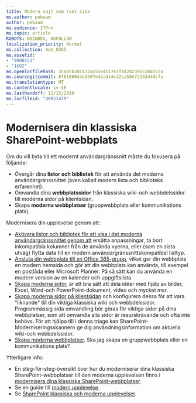 ```yaml
---
title: Modern sajt som root site
ms.author: pebaum
author: pebaum
ms.audience: ITPro
ms.topic: article
ROBOTS: NOINDEX, NOFOLLOW
localization_priority: Normal
ms.collection: Adm_O365
ms.assetid:
- "9000153"
- "1692"
ms.openlocfilehash: 3c48cb2dc172ac55e4517e1f84282396ca845c5a
ms.sourcegitcommit: 0f0186044a3597e42ad14c32ca58e7224344dcfa
ms.translationtype: MT
ms.contentlocale: sv-SE
ms.lasthandoff: 12/15/2019
ms.locfileid: "40051479"
---
```

# <a name="modernize-your-classic-sharepoint-site"></a>Modernisera din klassiska SharePoint-webbplats

Om du vill byta till ett modernt användargränssnitt måste du fokusera på följande:

- Övergår dina **listor och bibliotek** för att använda det moderna användargränssnittet (även kallad modern lista och biblioteks erfarenhet).
- Omvandla dina **webbplatssidor** från klassiska wiki-och webbdelssidor till moderna sidor på klientsidan.
- Skapa **moderna webbplatser** (gruppwebbplats eller kommunikations plats).

Modernisera din upplevelse genom att:
- [Aktivera listor och bibliotek för att visa i det moderna användargränssnittet genom att](https://docs.microsoft.com/sharepoint/dev/transform/modernize-userinterface-lists-and-libraries) ersätta anpassningar, ta bort inkompatibla kolumner från de använda vyerna, eller (som en sista utväg) flytta data till en modern användargränssnittskompatibel listtyp.
- [Ansluta din webbplats till en Office 365-grupp](https://docs.microsoft.com/sharepoint/dev/transform/modernize-connect-to-office365-group), vilket ger din webbplats en modern hemsida och gör att din webbplats kan använda, till exempel en postlåda eller Microsoft Planner. På så sätt kan du använda en modern version av en kalender och uppgiftslista.
- [Skapa moderna sidor](https://support.office.com/article/create-and-use-modern-pages-on-a-sharepoint-site-b3d46deb-27a6-4b1e-87b8-df851e503dec), är ett bra sätt att dela idéer med hjälp av bilder, Excel, Word-och PowerPoint-dokument, video och mycket mer.
- [Skapa moderna sidor på klientsidan](https://docs.microsoft.com/sharepoint/dev/transform/modernize-userinterface-site-pages) och konfigurera dessa för att vara "liknande" till din viktiga klassiska wiki och webbdelssidor. Programmässig sida omvandling bör göras för viktiga sidor på dina webbplatser, som att omvandla alla sidor är resurskrävande och ofta inte behövs. För att hjälpa till i denna triage kan SharePoint-Moderniseringsskannern ge dig användningsinformation om aktuella wiki-och webbdelssidor.
- [Skapa moderna webbplatser](https://support.office.com/article/create-a-team-site-in-sharepoint-ef10c1e7-15f3-42a3-98aa-b5972711777d). Ska jag skapa en gruppwebbplats eller en kommunikations plats?

Ytterligare info: 
- En steg-för-steg-översikt över hur du moderniserar dina klassiska SharePoint-webbplatser till den moderna upplevelsen finns i [modernisera dina klassiska SharePoint-webbplatser](https://docs.microsoft.com/sharepoint/dev/transform/modernize-classic-sites).
- Se en guide till [modern upplevelse](https://docs.microsoft.com/sharepoint/guide-to-sharepoint-modern-experience).
- Se [SharePoint klassiska och moderna upplevelser](https://support.office.com/article/sharepoint-classic-and-modern-experiences-5725c103-505d-4a6e-9350-300d3ec7d73f). 





